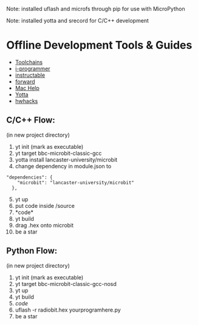 Note: installed uflash and microfs through pip for use with MicroPython

Note: installed yotta and srecord for C/C++ development
# Offline Development Tools & Guides
* [Toolchains](https://lancaster-university.github.io/microbit-docs/offline-toolchains/)
* [i-programmer](http://www.i-programmer.info/programming/hardware/9654-offline-cc-development-with-the-microbit-.html)
* [instructable](http://www.instructables.com/id/BBC-Microbit-C-Off-line-Setup/)
* [forward](http://www.forward.com.au/pfod/microbit/compileSetup.html)
* [Mac Help](https://os.mbed.com/forum/mbed/topic/1091/?page=1#comment-22163)
* [Yotta](http://docs.yottabuild.org/#installing)
* [hwhacks](http://hwhacks.com/2016/05/21/getting-started-with-offline-c-on-the-bbc-microbit/)

## C/C++ Flow:
(in new project directory)
1. yt init (mark as executable)
2. yt target bbc-microbit-classic-gcc
3. yotta install lancaster-university/microbit
4. change dependency in module.json to
```
"dependencies": {
    "microbit": "lancaster-university/microbit"
  },
```
5. yt up
6. put code inside /source
7. \*code\*
4. yt build
6. drag <project-name>.hex onto microbit
7. be a star

## Python Flow:
(in new project directory)
1. yt init (mark as executable)
2. yt target bbc-microbit-classic-gcc-nosd
3. yt up
4. yt build
5. *code*
6. uflash -r radiobit.hex yourprogramhere.py
7. be a star
